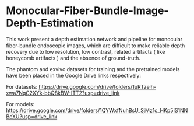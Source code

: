 # Monocular-Fiber-Bundle-Image-Depth-Estimation
This work present a depth estimation network and pipeline for monocular fiber-bundle endoscopic images, which are difficult to make reliable depth recovery due to low resolution, low contrast, related artifacts ( like honeycomb artifacts ) and the absence of ground-truth.

The phantom and exvivo datasets for training and the pretrained models have been placed in the Google Drive links respectively:

For datasets: https://drive.google.com/drive/folders/1uRTzelh-xwa7NqC2XYk-bbQ8kBW-ITT2?usp=drive_link

For models: https://drive.google.com/drive/folders/1QYWxfNuhBsU_SjMz1c_HKp5IS1NNBcXU?usp=drive_link

